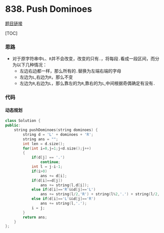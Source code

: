 # 838. Push Dominoes

[题目链接](https://leetcode.com/problems/push-dominoes/)

[TOC]

### 思路
* 对于原字符串中`L`、`R`并不会改变，改变的只有`.`，将每段`.`看成一段区间，而分为以下几种情况：
    *  左边右边都一样，那么所有的`.`替换为左端右端的字母
    *  左边为`L`,右边为`R`，那么不变
    *  左边为`R`,右边为`L`，那么靠左的为`R`,靠右的为`L`,中间根据奇偶确定有没有`.`
### 代码

#### 动态规划

```cpp
class Solution {
public:
    string pushDominoes(string dominoes) {
        string d = 'L' + dominoes + 'R';
        string ans = "";
        int len = d.size();
        for(int i=0,j=1;j<d.size();j++)
        {
            if(d[j] == '.')
                continue;
            int l = j-i-1;
            if(i>0)
                ans += d[i];
            if(d[i]==d[j])
                ans += string(l,d[i]);
            else if(d[i]=='R'&&d[j]=='L')
                ans += string(l/2,'R') + string(l%2,'.') + string(l/2,'L');
            else if(d[i]=='L'&&d[j]=='R')
                ans += string(l,'.');
            i = j;
        }
        return ans;
    }
};
```

